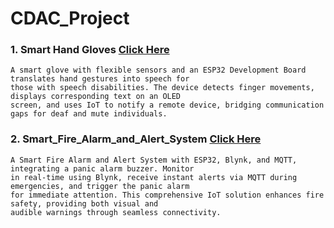 # CDAC_Project
### 1.  Smart Hand Gloves [Click Here](/01_Smart_Hand_Gloves) <br>
    A smart glove with flexible sensors and an ESP32 Development Board translates hand gestures into speech for
    those with speech disabilities. The device detects finger movements, displays corresponding text on an OLED
    screen, and uses IoT to notify a remote device, bridging communication gaps for deaf and mute individuals.

### 2.  Smart_Fire_Alarm_and_Alert_System [Click Here](/02_Smart_Fire_Alarm_and_Alert_System)

    A Smart Fire Alarm and Alert System with ESP32, Blynk, and MQTT, integrating a panic alarm buzzer. Monitor 
    in real-time using Blynk, receive instant alerts via MQTT during emergencies, and trigger the panic alarm 
    for immediate attention. This comprehensive IoT solution enhances fire safety, providing both visual and 
    audible warnings through seamless connectivity.
